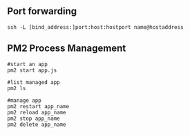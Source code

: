 ## Port forwarding
```
ssh -L [bind_address:]port:host:hostport name@hostaddress
```


## PM2 Process Management
```
#start an app
pm2 start app.js

#list managed app
pm2 ls

#manage app
pm2 restart app_name
pm2 reload app_name
pm2 stop app_name
pm2 delete app_name
```
